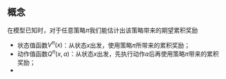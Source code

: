 ## 概念

在模型已知时，对于任意策略$\pi$我们能估计出该策略带来的期望累积奖励

* 状态值函数$V^\pi(x)$：从状态$x$出发，使用策略$\pi$所带来的累积奖励；
* 动作值函数$Q^\pi(x,a)$：从状态$x$出发，先执行动作$a$后再使用策略$\pi$带来的累积奖励；
*